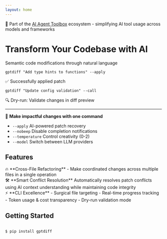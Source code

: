 ```yaml
---
layout: home
---
```


<div class="toolbox-note">🔧 Part of the <a href="https://github.com/255BITS/ai-agent-toolbox">AI Agent Toolbox</a> ecosystem - simplifying AI tool usage across models and frameworks</div>

<h1>Transform Your Codebase with AI</h1>
<p class="lead">Semantic code modifications through natural language</p>

<div class="example">
<pre><code class="console">gptdiff "Add type hints to functions" --apply
</code></pre>
<div class="success">✅ Successfully applied patch</div>
</div>

<div class="example">
<pre><code class="console">gptdiff "Update config validation" --call
</code></pre>
<div class="info">🔍 Dry-run: Validate changes in diff preview</div>
</div>


---

🚀 **Make impactful changes with one command**  
- <code>--apply</code> AI-powered patch recovery  
- <code>--nobeep</code> Disable completion notifications  
- <code>--temperature</code> Control creativity (0-2)  
- <code>--model</code> Switch between LLM providers  

## Features

<div class="features">
<div class="feature">
🔥 **Cross-File Refactoring** - Make coordinated changes across multiple files in a single operation
</div>

<div class="feature">
🛠 **Smart Conflict Resolution**  
Automatically resolves patch conflicts using AI context understanding while maintaining code integrity
</div>

<div class="feature">
⚡ **CLI Excellence**  
- Surgical file targeting  
- Real-time progress tracking  
- Token usage & cost transparency
- Dry-run validation mode  
</div>

</div>

## Getting Started
<pre><code class="console">
$ pip install gptdiff
</code></pre>